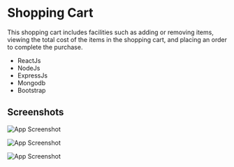 
# Shopping Cart

This shopping cart includes facilities such as adding or removing items, viewing the total cost of the items in the shopping cart, and placing an order to complete the purchase.



- ReactJs
- NodeJs
- ExpressJs
- Mongodb
- Bootstrap


## Screenshots

![App Screenshot](https://i.postimg.cc/FKsZFYQ1/10.png)

![App Screenshot](https://i.postimg.cc/0jgZchJv/14.png)

![App Screenshot](https://i.postimg.cc/d0LBvJ2v/34.png)
